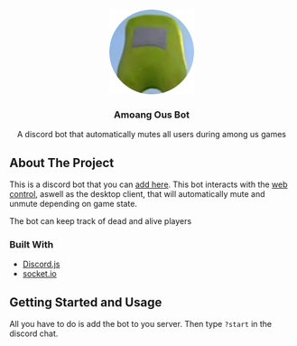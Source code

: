 <!-- PROJECT LOGO -->
<br />
<p align="center">
  <a href="https://github.com/WilliamJChen/AmoangOus">
    <img src="images/logo.png" alt="Logo" width="150" height="150">
  </a>

  <h3 align="center">Amoang Ous Bot</h3>

  <p align="center">
    A discord bot that automatically mutes all users during among us games
  </p>
</p>

## About The Project
This is a discord bot that you can [add here](https://amoangous.me/). This bot interacts with the [web control](https://github.com/WilliamJChen/AmonagOusWebControl), aswell as the desktop client, that will automatically mute and unmute depending on game state.

The bot can keep track of dead and alive players

### Built With
* [Discord.js](https://discord.js.org/#/)
* [socket.io](https://socket.io/)

<!-- GETTING STARTED -->
## Getting Started and Usage
All you have to do is add the bot to you server. Then type `?start` in the discord chat.